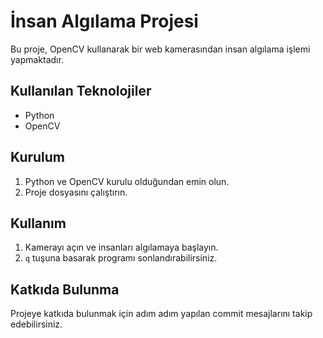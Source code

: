 # İnsan Algılama Projesi

Bu proje, OpenCV kullanarak bir web kamerasından insan algılama işlemi yapmaktadır.

## Kullanılan Teknolojiler
- Python
- OpenCV

## Kurulum
1. Python ve OpenCV kurulu olduğundan emin olun.
2. Proje dosyasını çalıştırın.

## Kullanım
1. Kamerayı açın ve insanları algılamaya başlayın.
2. `q` tuşuna basarak programı sonlandırabilirsiniz.

## Katkıda Bulunma
Projeye katkıda bulunmak için adım adım yapılan commit mesajlarını takip edebilirsiniz.
